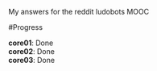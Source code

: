 My answers for the reddit ludobots MOOC

#Progress

**core01**: Done  
**core02**: Done  
**core03**: Done
